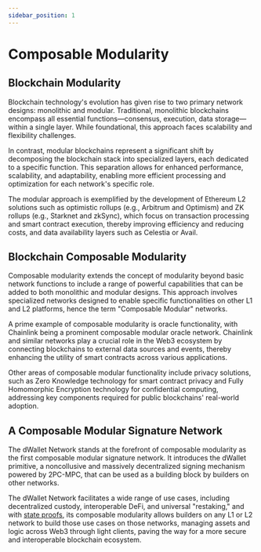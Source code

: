 ```yaml
---
sidebar_position: 1
---
```


# Composable Modularity

## Blockchain Modularity

Blockchain technology's evolution has given rise to two primary network designs: monolithic and modular. Traditional, monolithic blockchains encompass all essential functions—consensus, execution, data storage—within a single layer. While foundational, this approach faces scalability and flexibility challenges.

In contrast, modular blockchains represent a significant shift by decomposing the blockchain stack into specialized layers, each dedicated to a specific function. This separation allows for enhanced performance, scalability, and adaptability, enabling more efficient processing and optimization for each network's specific role.

The modular approach is exemplified by the development of Ethereum L2 solutions such as optimistic rollups (e.g., Arbitrum and Optimism) and ZK rollups (e.g., Starknet and zkSync), which focus on transaction processing and smart contract execution, thereby improving efficiency and reducing costs, and data availability layers such as Celestia or Avail.

## Blockchain Composable Modularity

Composable modularity extends the concept of modularity beyond basic network functions to include a range of powerful capabilities that can be added to both monolithic and modular designs. This approach involves specialized networks designed to enable specific functionalities on other L1 and L2 platforms, hence the term "Composable Modular" networks.

A prime example of composable modularity is oracle functionality, with Chainlink being a prominent composable modular oracle network. Chainlink and similar networks play a crucial role in the Web3 ecosystem by connecting blockchains to external data sources and events, thereby enhancing the utility of smart contracts across various applications.

Other areas of composable modular functionality include privacy solutions, such as Zero Knowledge technology for smart contract privacy and Fully Homomorphic Encryption technology for confidential computing, addressing key components required for public blockchains' real-world adoption.

## A Composable Modular Signature Network

The dWallet Network stands at the forefront of composable modularity as the first composable modular signature network. It introduces the dWallet primitive, a noncollusive and massively decentralized signing mechanism powered by 2PC-MPC, that can be used as a building block by builders on other networks.

The dWallet Network facilitates a wide range of use cases, including decentralized custody, interoperable DeFi, and universal "restaking," and with [state proofs](state-proofs.md), its composable modularity allows builders on any L1 or L2 network to build those use cases on those networks, managing assets and logic across Web3 through light clients, paving the way for a more secure and interoperable blockchain ecosystem.
